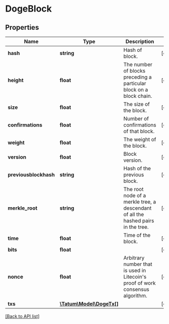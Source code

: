 # DogeBlock

## Properties

Name | Type | Description | Notes
------------ | ------------- | ------------- | -------------
**hash** | **string** | Hash of block. | [optional]
**height** | **float** | The number of blocks preceding a particular block on a block chain. | [optional]
**size** | **float** | The size of the block. | [optional]
**confirmations** | **float** | Number of confirmations of that block. | [optional]
**weight** | **float** | The weight of the block. | [optional]
**version** | **float** | Block version. | [optional]
**previousblockhash** | **string** | Hash of the previous block. | [optional]
**merkle_root** | **string** | The root node of a merkle tree, a descendant of all the hashed pairs in the tree. | [optional]
**time** | **float** | Time of the block. | [optional]
**bits** | **float** |  | [optional]
**nonce** | **float** | Arbitrary number that is used in Litecoin&#39;s proof of work consensus algorithm. | [optional]
**txs** | [**\Tatum\Model\DogeTx[]**](DogeTx.md) |  | [optional]

[[Back to API list]](../../README.md#api-endpoints)
